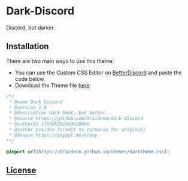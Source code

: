 # Dark-Discord

Discord, but darker.

## Installation

There are two main ways to use this theme:
* You can use the Custom CSS Editor on [BetterDiscord](https://betterdiscord.net/home) and paste the code below. 
* Download the Theme file [here](https://drive.google.com/file/d/1bvhSgZolYFxFRBjsvRMBeUq_6TPOAnly/view?usp=sharing). 

```css
/*/
 * @name Dark Discord
 * @version 1.0
 * @description Dark Mode, but better. 
 * @source https://github.com/braidenn/dark-discord
 * @authorId 176085202563629056
 * @author braiden (credit to zzzmario for original) 
 * @donate https://paypal.me/krovy
**/

@import url(https://braidenn.github.io/themes/darktheme.css);

```

## [License](https://choosealicense.com/licenses/gpl-3.0/)
